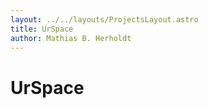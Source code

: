 ```yaml
---
layout: ../../layouts/ProjectsLayout.astro
title: UrSpace
author: Mathias B. Herholdt
---
```


# UrSpace
